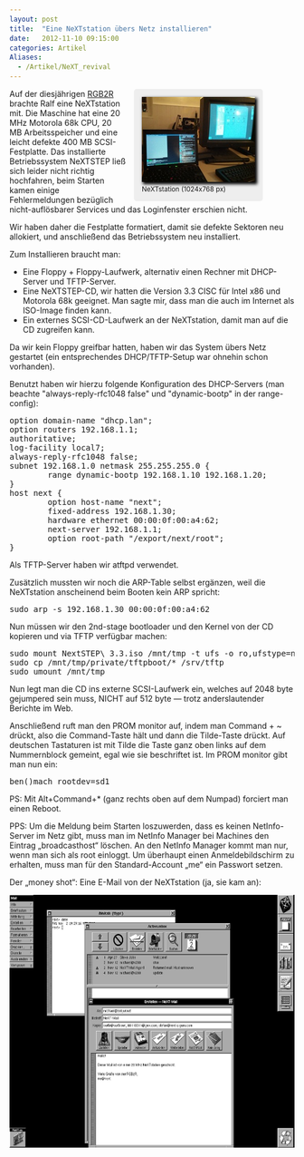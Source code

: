 ```yaml
---
layout: post
title:  "Eine NeXTstation übers Netz installieren"
date:   2012-11-10 09:15:00
categories: Artikel
Aliases:
  - /Artikel/NeXT_revival
---
```




<div style="float: right; margin-right: 4em; margin-left: 1em; background-color: #eee; padding: 1em; border-radius: 5px">
<a href="/Bilder/NeXTstation.jpg"><img src="/Bilder/NeXTstation.thumb.jpg" width="200" height="150" alt="NeXTstation auf der RGB2R" border="0" style="box-shadow: 3px 3px 5px 1px #000"></a><br>
<small>NeXTstation (1024x768 px)</small>
</div>

<p>
Auf der diesjährigen <a href="http://rgb2r.noname-ev.de/">RGB2R</a> brachte
Ralf eine NeXTstation mit. Die Maschine hat eine 20 MHz Motorola 68k CPU, 20 MB
Arbeitsspeicher und eine leicht defekte 400 MB SCSI-Festplatte. Das
installierte Betriebssystem NeXTSTEP ließ sich leider nicht richtig hochfahren,
beim Starten kamen einige Fehlermeldungen bezüglich nicht-auflösbarer Services
und das Loginfenster erschien nicht.
</p>

<p>
Wir haben daher die Festplatte formatiert, damit sie defekte Sektoren neu
allokiert, und anschließend das Betriebssystem neu installiert.
</p>

<p>
Zum Installieren braucht man:
</p>

<ul>
<li>
Eine Floppy + Floppy-Laufwerk, alternativ einen Rechner mit DHCP-Server und
TFTP-Server.
</li>
<li>
Eine NeXTSTEP-CD, wir hatten die Version 3.3 CISC für Intel x86 und Motorola
68k geeignet. Man sagte mir, dass man die auch im Internet als ISO-Image finden
kann.
</li>
<li>
Ein externes SCSI-CD-Laufwerk an der NeXTstation, damit man auf die CD zugreifen kann.
</li>
</ul>

<p>
Da wir kein Floppy greifbar hatten, haben wir das System übers Netz gestartet
(ein entsprechendes DHCP/TFTP-Setup war ohnehin schon vorhanden).
</p>

<p>
Benutzt haben wir hierzu folgende Konfiguration des DHCP-Servers (man beachte
"always-reply-rfc1048 false" und "dynamic-bootp" in der range-config):
</p>

<pre>
option domain-name "dhcp.lan";
option routers 192.168.1.1;
authoritative;
log-facility local7;
always-reply-rfc1048 false;
subnet 192.168.1.0 netmask 255.255.255.0 {
        range dynamic-bootp 192.168.1.10 192.168.1.20;
}
host next {
        option host-name "next";
        fixed-address 192.168.1.30;
        hardware ethernet 00:00:0f:00:a4:62;
        next-server 192.168.1.1;
        option root-path "/export/next/root";
}
</pre>

<p>
Als TFTP-Server haben wir atftpd verwendet.
</p>

<p>
Zusätzlich mussten wir noch die ARP-Table selbst ergänzen, weil die NeXTstation
anscheinend beim Booten kein ARP spricht:
</p>

<pre>
sudo arp -s 192.168.1.30 00:00:0f:00:a4:62
</pre>

<!--
Wichtig ist nun, dass im TFTP-Server die Datei 'boot' ausgeliefert wird. Diese kriegt man von der Datei 3.2_Moto_Boot_Disk.floppyimage (die man von http://support.apple.com/kb/TA45938?viewlocale=en_US herunterladen kann unter „3.2 Motorola Boot Floppy Image“):

sudo mount 3.2_Moto_Boot_Disk.floppyimage /mnt/tmp -t ufs -o ro,ufstype=nextstep
sudo cp /mnt/tmp/UpgradePrep.app/boot /srv/tftp
sudo umount /mnt/tmp

(Es gibt auf der CD auch eine private/tftpboot/boot, die nicht identisch ist. Wir haben nicht ausprobiert, ob es mit dieser auch geht, weil wir die Datei erst später gefunden haben.)
-->

<p>
Nun müssen wir den 2nd-stage bootloader und den Kernel von der CD kopieren und
via TFTP verfügbar machen:
</p>

<pre>
sudo mount NextSTEP\ 3.3.iso /mnt/tmp -t ufs -o ro,ufstype=nextstep-cd
sudo cp /mnt/tmp/private/tftpboot/* /srv/tftp
sudo umount /mnt/tmp
</pre>

<p>
Nun legt man die CD ins externe SCSI-Laufwerk ein, welches auf 2048 byte gejumpered
sein muss, NICHT auf 512 byte — trotz anderslautender Berichte im Web.
</p>

<p>
Anschließend ruft man den PROM monitor auf, indem man Command + ~ drückt, also
die Command-Taste hält und dann die Tilde-Taste drückt. Auf deutschen
Tastaturen ist mit Tilde die Taste ganz oben links auf dem Nummernblock
gemeint, egal wie sie beschriftet ist. Im PROM monitor gibt man nun ein:
</p>

<pre>
ben()mach rootdev=sd1
</pre>

<p>
PS: Mit Alt+Command+* (ganz rechts oben auf dem Numpad) forciert man einen Reboot.
</p>

<p>
PPS: Um die Meldung beim Starten loszuwerden, dass es keinen NetInfo-Server im
Netz gibt, muss man im NetInfo Manager bei Machines den Eintrag „broadcasthost“
löschen. An den NetInfo Manager kommt man nur, wenn man sich als root einloggt.
Um überhaupt einen Anmeldebildschirm zu erhalten, muss man für den
Standard-Account „me“ ein Passwort setzen.
</p>

<p>
Der „money shot“: Eine E-Mail von der NeXTstation (ja, sie kam an):
</p>

<a href="/Bilder/NeXTmail.png">
<img src="/Bilder/NeXTmail.png" border="0" alt="E-Mail aus NeXTstep" width="600" height="446">
</a>
